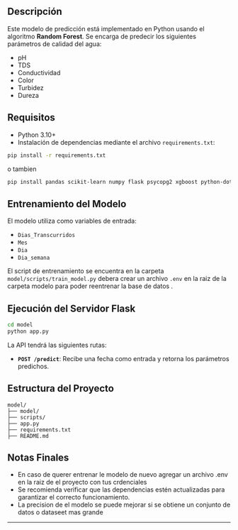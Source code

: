 ## **Descripción**
Este modelo de predicción está implementado en Python usando el algoritmo **Random Forest**. Se encarga de predecir los siguientes parámetros de calidad del agua:

- pH
- TDS
- Conductividad
- Color
- Turbidez
- Dureza

## **Requisitos**
- Python 3.10+
- Instalación de dependencias mediante el archivo `requirements.txt`:
```bash
pip install -r requirements.txt
```
o tambien 

```bash
pip install pandas scikit-learn numpy flask psycopg2 xgboost python-dotenv
```
## **Entrenamiento del Modelo**
El modelo utiliza como variables de entrada:
- `Dias_Transcurridos`
- `Mes`
- `Dia`
- `Dia_semana`

El script de entrenamiento se encuentra en la carpeta `model/scripts/train_model.py` debera crear un archivo `.env` en la raiz de la carpeta modelo para poder reentrenar la base de datos .

## **Ejecución del Servidor Flask**
```bash
cd model
python app.py
```

La API tendrá las siguientes rutas:
- **`POST /predict`**: Recibe una fecha como entrada y retorna los parámetros predichos.

## **Estructura del Proyecto**
```
model/
├── model/
├── scripts/
├── app.py
├── requirements.txt
├── README.md
```

## **Notas Finales**
- En caso de querer entrenar le modelo de nuevo agregar un archivo .env en la raiz de el proyecto con tus crdenciales  
- Se recomienda verificar que las dependencias estén actualizadas para garantizar el correcto funcionamiento.
- La precision de el modelo se puede mejorar si se obtiene un conjunto de datos o dataseet mas grande 
---



